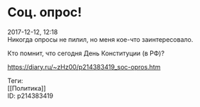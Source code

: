 Соц. опрос!
============

   
 2017-12-12, 12:18   
  Никогда опросы не пилил, но меня кое-что заинтересовало.   
   
 Кто помнит, что сегодня День Конституции (в РФ)?   
    
 <https://diary.ru/~zHz00/p214383419_soc-opros.htm>   
   
 Теги:   
 [[Политика]]   
 ID: p214383419